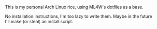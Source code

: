 This is my personal Arch Linux rice, using ML4W's dotfiles as a base.

No installation instructions, I'm too lazy to write them. Maybe in the future I'll make (or steal) an install script.
